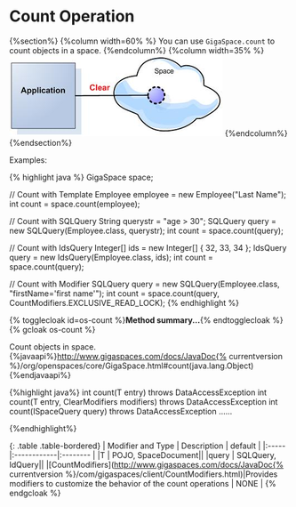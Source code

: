 
# Count Operation

{%section%}
{%column width=60% %}
You can use `GigaSpace.count` to count objects in a space.
{%endcolumn%}
{%column width=35% %}
![POJO_clear.jpg](/attachment_files/POJO_clear.jpg)
{%endcolumn%}
{%endsection%}

Examples:

{% highlight java %}
   GigaSpace space;

   // Count with Template
   Employee employee = new Employee("Last Name");
   int count = space.count(employee);

   // Count with SQLQuery
   String querystr	= "age > 30";
   SQLQuery query = new SQLQuery(Employee.class, querystr);
   int count = space.count(query);

   // Count with IdsQuery
   Integer[] ids = new Integer[] { 32, 33, 34 };
   IdsQuery<Employee> query = new IdsQuery<Employee>(Employee.class, ids);
   int count = space.count(query);

   // Count with Modifier
   SQLQuery<Employee> query = new SQLQuery<Employee>(Employee.class,
				"firstName='first name'");
    int count = space.count(query, CountModifiers.EXCLUSIVE_READ_LOCK);
{% endhighlight %}



{% togglecloak id=os-count %}**Method summary...**{% endtogglecloak %}
{% gcloak os-count %}

Count objects in space.{%javaapi%}http://www.gigaspaces.com/docs/JavaDoc{% currentversion %}/org/openspaces/core/GigaSpace.html#count(java.lang.Object){%endjavaapi%}

{%highlight java%}
int count(T entry) throws DataAccessException
int count(T entry, ClearModifiers modifiers) throws DataAccessException
int count(ISpaceQuery<T> query) throws DataAccessException
......

{%endhighlight%}

{: .table .table-bordered}
| Modifier and Type | Description | default |
|:-----|:------------|:-------- |
|T          | POJO, SpaceDocument||
|query         | SQLQuery, IdQuery||
|[CountModifiers](http://www.gigaspaces.com/docs/JavaDoc{% currentversion %}/com/gigaspaces/client/CountModifiers.html)|Provides modifiers to customize the behavior of the count operations | NONE  |
{% endgcloak  %}


